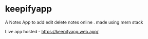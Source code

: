 # keepifyapp

A Notes App to add edit delete notes online . made using mern stack

Live app hosted - https://keepifyapp.web.app/
